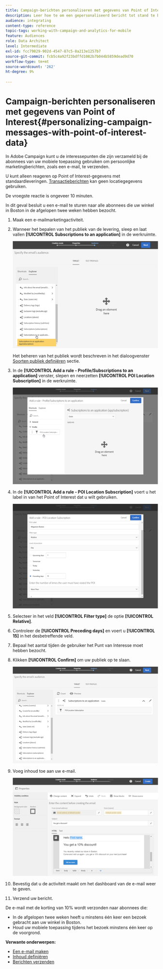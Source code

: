 ```yaml
---
title: Campaign-berichten personaliseren met gegevens van Point of Interest
description: Leer hoe te om een gepersonaliseerd bericht tot stand te brengen dat op de plaats van uw abonnees met de de gegevensintegratie van het Punt van Interesse wordt gebaseerd.
audience: integrating
content-type: reference
topic-tags: working-with-campaign-and-analytics-for-mobile
feature: Audiences
role: Data Architect
level: Intermediate
exl-id: fcc79829-902d-4547-87c5-8a213e1257b7
source-git-commit: fcb5c4a92f23bdffd1082b7b044b5859dead9d70
workflow-type: tm+mt
source-wordcount: '262'
ht-degree: 9%

---
```


# Campaign-berichten personaliseren met gegevens van Point of Interest{#personalizing-campaign-messages-with-point-of-interest-data}

In Adobe Campaign kunt u de interessepunten die zijn verzameld bij de abonnees van uw mobiele toepassing gebruiken om persoonlijke marketingberichten, zoals een e-mail, te verzenden.

U kunt alleen reageren op Point of Interest-gegevens met standaardleveringen. [Transactieberichten](../../channels/using/getting-started-with-transactional-msg.md) kan geen locatiegegevens gebruiken.

De vroegste reactie is ongeveer 10 minuten.

In dit geval besluit u een e-mail te sturen naar alle abonnees die uw winkel in Boston in de afgelopen twee weken hebben bezocht.

1. Maak een e-mailmarketingactiviteit.
1. Wanneer het bepalen van het publiek van de levering, sleep en laat vallen **[!UICONTROL Subscriptions to an application]** in de werkruimte.

   ![](assets/poi_subscriptions_app.png)

   Het beheren van het publiek wordt beschreven in het dialoogvenster [Soorten publiek definiëren](../../audiences/using/creating-audiences.md) sectie.

1. In de **[!UICONTROL Add a rule - Profile/Subscriptions to an application]** venster, slepen en neerzetten **[!UICONTROL POI Location Subscription]** in de werkruimte.

   ![](assets/poi_add_rule_profile_subscription.png)

1. In de **[!UICONTROL Add a rule - POI Location Subscription]** voert u het label in van het Point of Interest dat u wilt gebruiken.

   ![](assets/poi_location_subscription.png)

1. Selecteer in het veld **[!UICONTROL Filter type]** de optie **[!UICONTROL Relative]**.
1. Controleer de **[!UICONTROL Preceding days]** en voert u **[!UICONTROL 15]** in het desbetreffende veld.
1. Bepaal het aantal tijden de gebruiker het Punt van Interesse moet hebben bezocht.
1. Klikken **[!UICONTROL Confirm]** om uw publiek op te slaan.

   ![](assets/poi_subscriptions_app_audience_defined.png)

1. Voeg inhoud toe aan uw e-mail.

   ![](assets/poi_email_content.png)

1. Bevestig dat u de activiteit maakt om het dashboard van de e-mail weer te geven.
1. Verzend uw bericht.

De e-mail met de korting van 10% wordt verzonden naar abonnees die:

* In de afgelopen twee weken heeft u minstens één keer een bezoek gebracht aan uw winkel in Boston.
* Houd uw mobiele toepassing tijdens het bezoek minstens één keer op de voorgrond.

**Verwante onderwerpen:**

* [Een e-mail maken](../../channels/using/creating-an-email.md)
* [Inhoud definiëren](../../designing/using/personalization.md#example-email-personalization)
* [Berichten verzenden](../../sending/using/confirming-the-send.md)
